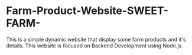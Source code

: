 # Farm-Product-Website-SWEET-FARM-
This is a simple dynamic website that display some farm products and it's details. This website is focused on Backend Development using Node.js.
